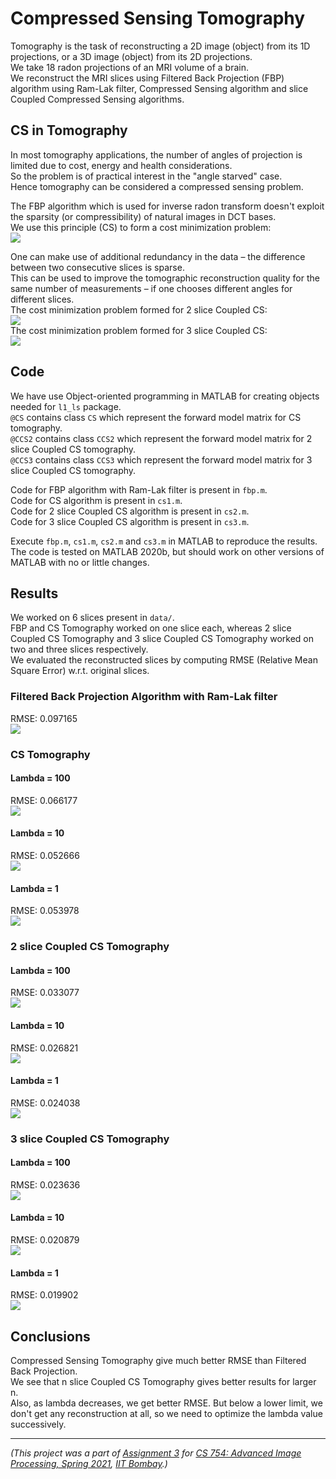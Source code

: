 # Compressed Sensing Tomography

Tomography is the task of reconstructing a 2D image (object) from its 1D projections, or a 3D image (object) from its 2D projections.  
We take 18 radon projections of an MRI volume of a brain.  
We reconstruct the MRI slices using Filtered Back Projection (FBP) algorithm using Ram-Lak filter, Compressed Sensing algorithm and slice Coupled Compressed Sensing algorithms.

## CS in Tomography

In most tomography applications, the number of angles of projection is limited due to cost, energy and health considerations.  
So the problem is of practical interest in the "angle starved" case.  
Hence tomography can be considered a compressed sensing problem.

The FBP algorithm which is used for inverse radon transform doesn't exploit the sparsity (or compressibility) of natural images in DCT bases.  
We use this principle (CS) to form a cost minimization problem:  
![](others/CS.png)

One can make use of additional redundancy in the data – the difference between two consecutive slices is sparse.  
This can be used to improve the tomographic reconstruction quality for the same number of measurements – if one chooses different angles for different slices.  
The cost minimization problem formed for 2 slice Coupled CS:  
![](others/CCS2.png)  
The cost minimization problem formed for 3 slice Coupled CS:  
![](others/CCS3.png)

## Code

We have use Object-oriented programming in MATLAB for creating objects needed for `l1_ls` package.  
`@CS` contains class `CS` which represent the forward model matrix for CS tomography.  
`@CCS2` contains class `CCS2` which represent the forward model matrix for 2 slice Coupled CS tomography.  
`@CCS3` contains class `CCS3` which represent the forward model matrix for 3 slice Coupled CS tomography.

Code for FBP algorithm with Ram-Lak filter is present in `fbp.m`.  
Code for CS algorithm is present in `cs1.m`.  
Code for 2 slice Coupled CS algorithm is present in `cs2.m`.  
Code for 3 slice Coupled CS algorithm is present in `cs3.m`.

Execute `fbp.m`, `cs1.m`, `cs2.m` and `cs3.m` in MATLAB to reproduce the results.  
The code is tested on MATLAB 2020b, but should work on other versions of MATLAB with no or little changes.

## Results

We worked on 6 slices present in `data/`.  
FBP and CS Tomography worked on one slice each, whereas 2 slice Coupled CS Tomography and 3 slice Coupled CS Tomography worked on two and three slices respectively.  
We evaluated the reconstructed slices by computing RMSE (Relative Mean Square Error) w.r.t. original slices.

### Filtered Back Projection Algorithm with Ram-Lak filter

RMSE: 0.097165  
![](results/fbp.png)

### CS Tomography

#### Lambda = 100

RMSE: 0.066177  
![](results/cs1_100.png)

#### Lambda = 10

RMSE: 0.052666  
![](results/cs1_10.png)

#### Lambda = 1

RMSE: 0.053978  
![](results/cs1_1.png)

### 2 slice Coupled CS Tomography

#### Lambda = 100

RMSE: 0.033077  
![](results/cs2_100.png)

#### Lambda = 10

RMSE: 0.026821  
![](results/cs2_10.png)

#### Lambda = 1

RMSE: 0.024038  
![](results/cs2_1.png)

### 3 slice Coupled CS Tomography

#### Lambda = 100

RMSE: 0.023636  
![](results/cs3_100.png)

#### Lambda = 10

RMSE: 0.020879  
![](results/cs3_10.png)

#### Lambda = 1

RMSE: 0.019902  
![](results/cs3_1.png)

## Conclusions

Compressed Sensing Tomography give much better RMSE than Filtered Back Projection.  
We see that n slice Coupled CS Tomography gives better results for larger n.  
Also, as lambda decreases, we get better RMSE. But below a lower limit, we don't get any reconstruction at all, so we need to optimize the lambda value successively.

---

*(This project was a part of [Assignment 3](https://github.com/devansh-dvj/CS754-Assignment-3) for [CS 754: Advanced Image Processing, Spring 2021](https://www.cse.iitb.ac.in/~ajitvr/CS754_Spring2021/), [IIT Bombay](https://www.iitb.ac.in/).)*
